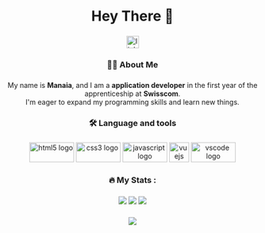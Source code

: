 <h1 align="center">Hey There 👋</h1>

###



###

<div align="center">
  <a href="https://www.linkedin.com/in/manaia-roserens-45ab33286/" target="_blank">
    <img src="https://img.shields.io/static/v1?message=LinkedIn&logo=linkedin&label=&color=0077B5&logoColor=white&labelColor=&style=for-the-badge" height="25" alt="linkedin logo"  />
  </a>
</div>

###

<h3 align="center">👩‍💻  About Me</h3>

###

<p align="center">My name is <strong>Manaia</strong>, and I am a <strong>application developer</strong> in the first year of the apprenticeship at <strong>Swisscom</strong>.<br>I'm eager to expand my programming skills and learn new things.</p>

###

<h3 align="center">🛠 Language and tools</h3>

###

<div align="center">
  <img src="https://cdn.jsdelivr.net/gh/devicons/devicon/icons/html5/html5-original.svg" height="40" width="90" alt="html5 logo"  />
  <img src="https://cdn.jsdelivr.net/gh/devicons/devicon/icons/css3/css3-original.svg" height="40" width="90" alt="css3 logo"  />
  <img src="https://cdn.jsdelivr.net/gh/devicons/devicon/icons/javascript/javascript-original.svg" height="40" width="90" alt="javascript logo"  />
  <img src="https://i.redd.it/tu3gt6ysfxq71.png" height="40" width="40" alt="vuejs logo"  />
  <img src="https://cdn.jsdelivr.net/gh/devicons/devicon/icons/vscode/vscode-original.svg" height="40" width="90" alt="vscode logo"  />
</div>

###

<h3 align="center">🔥   My Stats :</h3>

###

<div align="center">
  
  
  
  ![](http://github-profile-summary-cards.vercel.app/api/cards/profile-details?username=zManix&theme=radical)
![](http://github-profile-summary-cards.vercel.app/api/cards/stats?username=zManix&theme=radical)
  ![](http://github-profile-summary-cards.vercel.app/api/cards/productive-time?username=zManix&theme=radical&utcOffset=8)

###

</div>

###


<div align="center">
  <img src="https://profile-counter.glitch.me/zManix/count.svg?"  />
</div>

###


